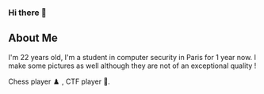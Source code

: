 ### Hi there 👋

## About Me

I'm 22 years old, I'm a student in computer security in Paris for 1 year now.
I make some pictures as well although they are not of an exceptional quality !

Chess player ♟️ , CTF player 🏴.

<!--
**hxtninfosec/hxtninfosec** is a ✨ _special_ ✨ repository because its `README.md` (this file) appears on your GitHub profile.

Here are some ideas to get you started:

- 🔭 I’m currently working on ...
- 🌱 I’m currently learning ...
- 👯 I’m looking to collaborate on ...
- 🤔 I’m looking for help with ...
- 💬 Ask me about ...
- 📫 How to reach me: ...
- 😄 Pronouns: ...
- ⚡ Fun fact: ...
-->
